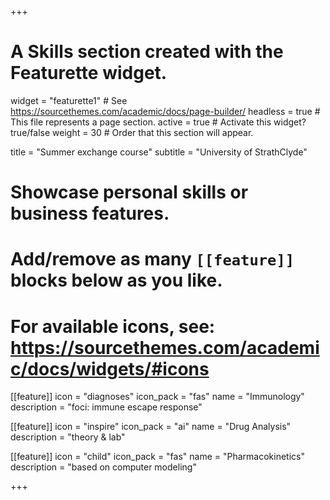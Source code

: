 +++
# A Skills section created with the Featurette widget.
widget = "featurette1"  # See https://sourcethemes.com/academic/docs/page-builder/
headless = true  # This file represents a page section.
active = true  # Activate this widget? true/false
weight = 30  # Order that this section will appear.

title = "Summer exchange course"
subtitle = "University of StrathClyde"

# Showcase personal skills or business features.
# 
# Add/remove as many `[[feature]]` blocks below as you like.
# 
# For available icons, see: https://sourcethemes.com/academic/docs/widgets/#icons

[[feature]]
  icon = "diagnoses"
  icon_pack = "fas"
  name = "Immunology"
  description = "foci: immune escape response"
  
[[feature]]
  icon = "inspire"
  icon_pack = "ai"
  name = "Drug Analysis"
  description = "theory & lab"  
  
[[feature]]
  icon = "child"
  icon_pack = "fas"
  name = "Pharmacokinetics"
  description = "based on computer modeling"

+++


